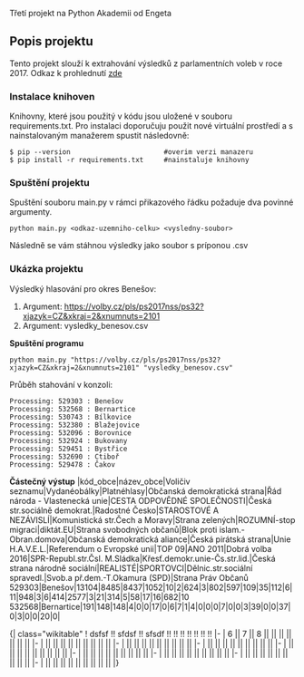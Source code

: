 Třetí projekt na Python Akademii od Engeta

## Popis projektu
Tento projekt slouží k extrahování výsledků z parlamentních voleb v roce 2017. Odkaz k prohlednutí [zde](https://volby.cz/pls/ps2017nss/ps32?xjazyk=CZ&xkraj=2&xnumnuts=2101)

### Instalace knihoven
Knihovny, které jsou použitý v kódu jsou uložené v souboru requirements.txt. Pro instalaci doporučuju použit nové virtuální prostředí a s nainstalovaným manažerem spustit následovně:
```
$ pip --version                       #overim verzi manazeru
$ pip install -r requirements.txt     #nainstaluje knihovny
```
### Spuštění projektu
Spuštění souboru main.py v rámci přikazového řádku požaduje dva povinné argumenty.
```
python main.py <odkaz-uzemniho-celku> <vysledny-soubor>
```
Následně se vám stáhnou výsledky jako soubor s príponou .csv

### Ukázka projektu
Výsledký hlasování pro okres Benešov:
1. Argument: https://volby.cz/pls/ps2017nss/ps32?xjazyk=CZ&xkraj=2&xnumnuts=2101
2. Argument: vysledky_benesov.csv

**Spuštění programu**
```
python main.py "https://volby.cz/pls/ps2017nss/ps32?xjazyk=CZ&xkraj=2&xnumnuts=2101" "vysledky_benesov.csv"
```

Průběh stahování v konzoli:
```
Processing: 529303 : Benešov
Processing: 532568 : Bernartice
Processing: 530743 : Bílkovice
Processing: 532380 : Blažejovice
Processing: 532096 : Borovnice
Processing: 532924 : Bukovany
Processing: 529451 : Bystřice
Processing: 532690 : Ctiboř
Processing: 529478 : Čakov
```
**Částečný výstup**
|kód_obce|název_obce|Voličiv seznamu|Vydanéobálky|Platnéhlasy|Občanská demokratická strana|Řád národa - Vlastenecká unie|CESTA ODPOVĚDNÉ SPOLEČNOSTI|Česká str.sociálně demokrat.|Radostné Česko|STAROSTOVÉ A NEZÁVISLÍ|Komunistická str.Čech a Moravy|Strana zelených|ROZUMNÍ-stop migraci|diktát.EU|Strana svobodných občanů|Blok proti islam.-Obran.domova|Občanská demokratická aliance|Česká pirátská strana|Unie H.A.V.E.L.|Referendum o Evropské unii|TOP 09|ANO 2011|Dobrá volba 2016|SPR-Republ.str.Čsl. M.Sládka|Křesť.demokr.unie-Čs.str.lid.|Česká strana národně sociální|REALISTÉ|SPORTOVCI|Dělnic.str.sociální spravedl.|Svob.a př.dem.-T.Okamura (SPD)|Strana Práv Občanů
529303|Benešov|13104|8485|8437|1052|10|2|624|3|802|597|109|35|112|6|11|948|3|6|414|2577|3|21|314|5|58|17|16|682|10
532568|Bernartice|191|148|148|4|0|0|17|0|6|7|1|4|0|0|0|7|0|0|3|39|0|0|37|0|3|0|0|20|0|



{| class="wikitable"
! dsfsf !! sfdsf !! sfsdf !!  !!  !!  !!  !!  !!  !! 
|-
| 6 || 7 || 8 ||  ||  ||  ||  ||  ||  || 
|-
|  ||  ||  ||  ||  ||  ||  ||  ||  || 
|-
|  ||  ||  ||  ||  ||  ||  ||  ||  || 
|-
|  ||  ||  ||  ||  ||  ||  ||  ||  || 
|-
|  ||  ||  ||  ||  ||  ||  ||  ||  || 
|-
|  ||  ||  ||  ||  ||  ||  ||  ||  || 
|-
|  ||  ||  ||  ||  ||  ||  ||  ||  || 
|-
|  ||  ||  ||  ||  ||  ||  ||  ||  || 
|-
|  ||  ||  ||  ||  ||  ||  ||  ||  || 
|}